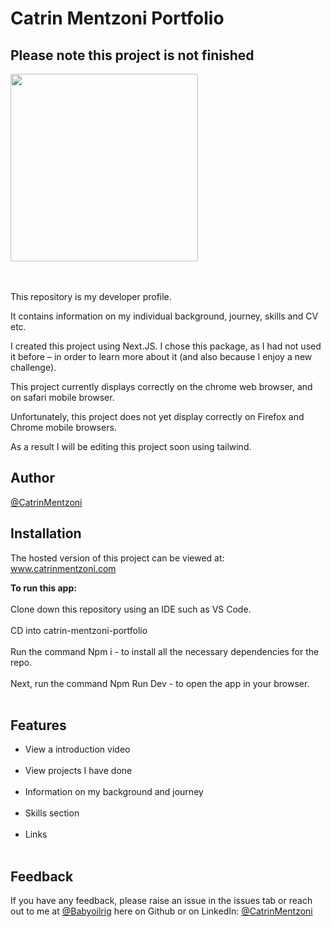 Catrin Mentzoni Portfolio
===========
Please note this project is not finished 
-----------------------------------------

<img src= "https://user-images.githubusercontent.com/93347177/158159629-0630be7c-27d5-48a5-b22d-0740f17d8e17.png" width="300px"><br/>

<br/><br/>
This repository is my developer profile.

It contains information on my individual background, journey, skills and CV etc.

I created this project using Next.JS. I chose this package, as I had not used it before – in order to learn more about it (and also because I enjoy a new challenge).

This project currently displays correctly on the chrome web browser, and on safari mobile browser.

Unfortunately, this project does not yet display correctly on Firefox and Chrome mobile browsers.

As a result I will be editing this project soon using tailwind.


**Author**
--------------

[@CatrinMentzoni](https://github.com/Babyoilrig)
 
**Installation**
-----------------
The hosted version of this project can be viewed at: www.catrinmentzoni.com

**To run this app:**
<br/><br/>
Clone down this repository using an IDE such as VS Code.
<br/><br/>
CD into catrin-mentzoni-portfolio
<br/><br/>
Run the command Npm i - to install all the necessary dependencies for the repo.
<br/><br/>
Next, run the command Npm Run Dev - to open the app in your browser.
<br/><br/>
 
 
 
 
**Features**
-----------------
* View a introduction video
<br/><br/>
* View projects I have done
<br/><br/>
* Information on my background and journey
<br/><br/>
* Skills section
<br/><br/>
* Links
<br/><br/>
 
 
 
**Feedback**
-----------------
If you have any feedback, please raise an issue in the issues tab or reach out to me at [@Babyoilrig](https://github.com/Babyoilrig) here on Github or on LinkedIn: [@CatrinMentzoni](https://www.linkedin.com/in/catrin-mentzoni/) 
 
 
 





